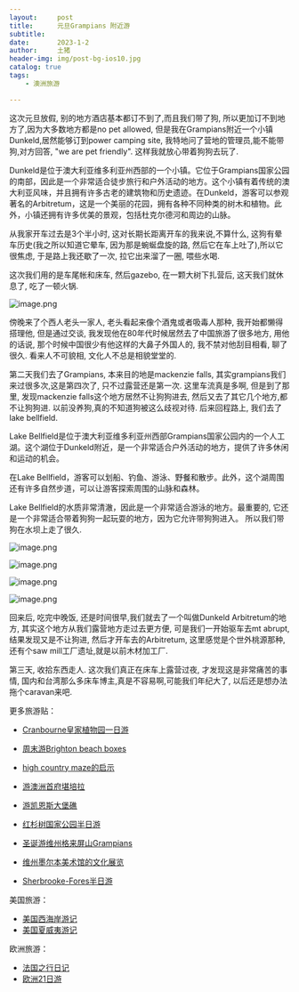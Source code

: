 ```yaml
---
layout:     post
title:      元旦Grampians 附近游
subtitle:   
date:       2023-1-2
author:     土猪
header-img: img/post-bg-ios10.jpg
catalog: true
tags:
    - 澳洲旅游

---
```




这次元旦放假, 别的地方酒店基本都订不到了,而且我们带了狗, 所以更加订不到地方了,因为大多数地方都是no pet allowed, 但是我在Grampians附近一个小镇Dunkeld,居然能够订到power camping site, 我特地问了营地的管理员,能不能带狗,对方回答, "we are pet friendly". 这样我就放心带着狗狗去玩了. 


Dunkeld是位于澳大利亚维多利亚州西部的一个小镇。它位于Grampians国家公园的南部，因此是一个非常适合徒步旅行和户外活动的地方。这个小镇有着传统的澳大利亚风味，并且拥有许多古老的建筑物和历史遗迹。在Dunkeld，游客可以参观著名的Arbitretum，这是一个美丽的花园，拥有各种不同种类的树木和植物。此外，小镇还拥有许多优美的景观，包括杜克尔德河和周边的山脉。



从我家开车过去是3个半小时, 这对长期长距离开车的我来说,不算什么, 这狗有晕车历史(我之所以知道它晕车, 因为那是蜿蜒盘旋的路, 然后它在车上吐了),所以它很焦虑, 于是路上我还歇了一次, 拉它出来溜了一圈, 喂些水喝. 

这次我们用的是车尾帐和床车, 然后gazebo, 在一颗大树下扎营后, 这天我们就休息了, 吃了一顿火锅. 

![image.png](https://images.hive.blog/DQmQ4L3AXWEXfFC3nhsdW3YcTDYmtwtgKP3qYCF4utvdWDJ/image.png)



傍晚来了个西人老头一家人, 老头看起来像个酒鬼或者吸毒人那种, 我开始都懒得搭理他, 但是通过交谈, 我发现他在80年代时候居然去了中国旅游了很多地方, 用他的话说, 那个时候中国很少有他这样的大鼻子外国人的, 我不禁对他刮目相看, 聊了很久. 看来人不可貌相, 文化人不总是相貌堂堂的.   

第二天我们去了Grampians, 本来目的地是mackenzie falls, 其实grampians我们来过很多次,这是第四次了, 只不过露营还是第一次.  这里车流真是多啊, 但是到了那里, 发现mackenzie falls这个地方居然不让狗狗进去, 然后又去了其它几个地方,都不让狗狗进. 以前没养狗,真的不知道狗被这么歧视对待. 后来回程路上, 我们去了lake bellfield. 

Lake Bellfield是位于澳大利亚维多利亚州西部Grampians国家公园内的一个人工湖。这个湖位于Dunkeld附近，是一个非常适合户外活动的地方，提供了许多休闲和运动的机会。

在Lake Bellfield，游客可以划船、钓鱼、游泳、野餐和散步。此外，这个湖周围还有许多自然步道，可以让游客探索周围的山脉和森林。

Lake Bellfield的水质非常清澈，因此是一个非常适合游泳的地方。最重要的, 它还是一个非常适合带着狗狗一起玩耍的地方，因为它允许带狗狗进入。 所以我们带狗在水坝上走了很久. 



![image.png](https://images.hive.blog/DQmQcBrvtPBurmCvc5PZZmjEbgxsQp3HixQGNawa7mqgoyr/image.png)


![image.png](https://images.hive.blog/DQmUCHD1AopDDeobtDS8WMnUnMB3h565L53JBBTvkavgoAj/image.png)



![image.png](https://images.hive.blog/DQmaLnzDMSxpoxd2AhyZgL5SYJnasVs4ko75QsYh9Q8nPSp/image.png)



![image.png](https://images.hive.blog/DQmYF49JffZhXguJqoDfh4ZivRKY5mNxTzCewkLUf1eKuLj/image.png)


回来后, 吃完中晚饭, 还是时间很早,我们就去了一个叫做Dunkeld Arbitretum的地方, 其实这个地方从我们露营地方走过去更方便, 可是我们一开始驱车去mt abrupt, 结果发现又是不让狗进, 然后才开车去的Arbitretum, 这里感觉是个世外桃源那种, 还有个saw mill工厂遗址,就是以前木材加工厂. 


第三天, 收拾东西走人. 这次我们真正在床车上露营过夜, 才发现这是非常痛苦的事情, 国内和台湾那么多床车博主,真是不容易啊,可能我们年纪大了, 以后还是想办法拖个caravan来吧. 













































































更多旅游贴：

- [Cranbourne皇家植物园一日游](http://livinginau.life/2020/03/12/Cranbourne%E7%9A%87%E5%AE%B6%E6%A4%8D%E7%89%A9%E5%9B%AD%E4%B8%80%E6%97%A5%E6%B8%B8/)

- [周末游Brighton beach boxes](http://livinginau.life/2018/10/11/%E5%91%A8%E6%9C%AB%E6%B8%B8Brighton-beach-boxes/)
- 
  [high country maze的启示](http://livinginau.life/2018/02/16/high-country-maze%E7%9A%84%E5%90%AF%E7%A4%BA/)

- 
  [游澳洲首府堪培拉](http://livinginau.life/2018/01/16/%E6%B8%B8%E6%BE%B3%E6%B4%B2%E9%A6%96%E5%BA%9C%E5%A0%AA%E5%9F%B9%E6%8B%89/)

- [游凯恩斯大堡礁](http://livinginau.life/2018/01/10/%E6%B8%B8%E5%87%AF%E6%81%A9%E6%96%AF%E5%A4%A7%E5%A0%A1%E7%A4%81/)

- [红杉树国家公园半日游](http://livinginau.life/2020/02/23/%E7%BA%A2%E6%9D%89%E6%A0%91%E5%9B%BD%E5%AE%B6%E5%85%AC%E5%9B%AD%E5%8D%8A%E6%97%A5%E6%B8%B8/)

- [圣诞游维州格来屏山Grampians](http://livinginau.life/2018/12/24/%E5%9C%A3%E8%AF%9E%E6%97%85%E6%B8%B8-%E6%BE%B3%E5%A4%A7%E5%88%A9%E4%BA%9A%E7%BB%B4%E5%B7%9EGrampians/)

- [维州墨尔本美术馆的文化展览](http://livinginau.life/2020/03/20/Follow-me-to-the-exhibition-in-National-Gallery-of-Victoria/)

- [Sherbrooke-Fores半日游](http://livinginau.life/2020/03/17/Sherbrooke-Forest%E5%8D%8A%E6%97%A5%E6%B8%B8/)


美国旅游：

- [美国西海岸游记](http://livinginau.life/2017/10/11/%E7%BE%8E%E5%9B%BD%E8%A5%BF%E6%B5%B7%E5%B2%B8%E6%B8%B8%E8%AE%B0/)
- [美国夏威夷游记](http://livinginau.life/2020/01/31/%E7%BE%8E%E5%9B%BD%E5%A4%8F%E5%A8%81%E5%A4%B7%E6%B8%B8%E8%AE%B0/)


欧洲旅游：

- [法国之行日记](http://livinginau.life/2005/04/23/%E6%B3%95%E5%9B%BD%E4%B9%8B%E6%B8%B8/)
- [欧洲21日游](http://livinginau.life/2019/02/22/%E6%AC%A7%E6%B4%B221%E6%97%A5%E6%B8%B8%E5%87%86%E5%A4%87%E7%AF%87/)



